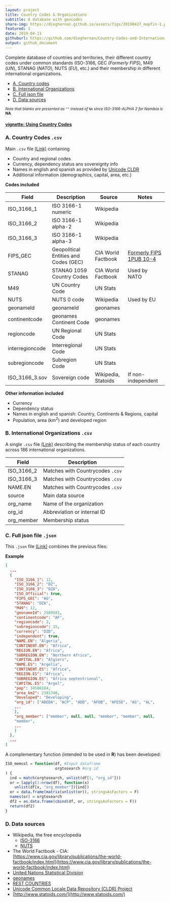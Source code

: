 ```yaml
---
layout: project
title: Country Codes & Organizations
subtitle: A database with geocodes
share-img: https://dieghernan.github.io/assets/figs/20190427_mapfin-1.png
featured: 1
date: 2019-04-11
githuburl: https://github.com/dieghernan/Country-Codes-and-International-Organizations
output: github_document
---
```


Complete database of countries and territories, their different country codes under common standards (ISO-3166, GEC *(Formerly FIPS*), M49 (*UN*), STANAG (*NATO*), NUTS (*EU*), etc.) and their membership in different international organizations.

* [A. Country codes ](#ccodes)
* [B. International Organizations](#ocodes)
* [C. Full json file](#jcodes)
* [D. Data sources](#data)

<sup>*Note that blanks are presented as* `""` *instead of* `NA` *since ISO-3166-ALPHA 2 for Namibia is* **NA**.</sup>

#### [vignette: Using Country Codes](https://dieghernan.github.io/201904_Using-CountryCodes/)

### A. Country Codes `.csv`  <a name="ccodes"></a>
Main `.csv` file [(Link)](https://github.com/dieghernan/Country-Codes-and-International-Organizations/tree/master/outputs/Countrycodes.csv) containing 
* Country and regional codes
* Currency, dependency status ans sovereignty info
* Names in english and spanish as provided by [Unicode CLDR](http://cldr.unicode.org/translation/country-names)
* Additional information (demographics, capital, area, etc.)

**Codes included**

Field | Description | Source |Notes 
--- | --------- | -----|-----
ISO_3166_1|ISO 3166-1 numeric |Wikipedia
ISO_3166_2|ISO 3166-1 alpha-2 |Wikipedia
ISO_3166_3|ISO 3166-1 alpha-3 |Wikipedia
FIPS_GEC|Geopolitical Entities and Codes (GEC)| CIA World Factbook|[Formerly FIPS 1PUB 10-4](https://www.cia.gov/library/publications/the-world-factbook/appendix/appendix-d.html)
STANAG|STANAG 1059 Country Codes| CIA World Factbook|  Used by NATO
M49|UN Country Code| UN Stats
NUTS|NUTS 0 code |Wikipedia |Used by EU
geonameId|geonameId|geonames
continentcode|geonames Continent Code|geonames
regioncode|UN Regional Code|UN Stats
interregioncode|Interregional Code|UN Stats
subregioncode|Subregion Code|UN Stats
ISO_3166_3.sov|Sovereign code |Wikipedia, Statoids | If non-independent

**Other information included**
* Currency
* Dependency status
* Names in english and spanish: Country, Continents & Regions, capital
* Population, area (km<sup>2</sup>) and developed region


### B. International Organizations `.csv`  <a name="ocodes"></a>
A single `.csv` file [(Link)](https://github.com/dieghernan/Country-Codes-and-International-Organizations/tree/master/outputs/CountrycodesOrgs.csv) describing the membership status of each country across 186 international organizations.

Field | Description
--- | ---------
ISO_3166_2| Matches with Countrycodes `.csv`
ISO_3166_3| Matches with Countrycodes `.csv`
NAME.EN| Matches with Countrycodes `.csv`
source| Main data source
org_name| Name of the organization
org_id | Abbreviation or internal ID
org_member | Membership status

### C. Full json file `.json`  <a name="jcodes"></a>
This `.json` file [(Link)](https://github.com/dieghernan/Country-Codes-and-International-Organizations/tree/master/outputs/Countrycodesfull.json) combines the previous files:

**Example**
```json
[
  ...
  {
    "ISO_3166_1": 12,
    "ISO_3166_2": "DZ",
    "ISO_3166_3": "DZA",
    "ISO_Official": true,
    "FIPS_GEC": "AG",
    "STANAG": "DZA",
    "M49": 12,
    "geonameId": 2589581,
    "continentcode": "AF",
    "regioncode": 2,
    "subregioncode": 15,
    "currency": "DZD",
    "independent": true,
    "NAME.EN": "Algeria",
    "CONTINENT.EN": "Africa",
    "REGION.EN": "Africa",
    "SUBREGION.EN": "Northern Africa",
    "CAPITAL.EN": "Algiers",
    "NAME.ES": "Argelia",
    "CONTINENT.ES": "Africa",
    "REGION.ES": "África",
    "SUBREGION.ES": "África septentrional",
    "CAPITAL.ES": "Argel",
    "pop": 34586184,
    "area_km2": 2381740,
    "Developed": "Developing",
    "org_id": ["ABEDA", "ACP", "ADB", "AFDB", "AFESD", "AG", "AL", 
    ...
    ],
    "org_member": ["member", null, null, "member", "member", null,
    "member",
    ...
    ]
  },
  ...
]
```
A complementary function (intended to be used in **R**) has been developed:
```r
ISO_memcol = function(df, #Input dataframe
                      orgtosearch #org id
) {
  ind = match(orgtosearch, unlist(df[1, "org_id"]))
  or = lapply(1:nrow(df), function(x)
    unlist(df[x, "org_member"])[ind])
  or = data.frame(matrix(unlist(or)), stringsAsFactors = F)
  names(or) = orgtosearch
  df2 = as.data.frame(cbind(df, or, stringsAsFactors = F))
  return(df2)
}
```


### D. Data sources  <a name="data"></a>
* Wikipedia, the free encyclopedia
  * [ISO-3166](https://en.wikipedia.org/wiki/ISO_3166-1)
  * [NUTS](https://es.wikipedia.org/wiki/Nomenclatura_de_las_Unidades_Territoriales_Estad%C3%ADsticas)
* The World Factbook - CIA: [https://www.cia.gov/library/publications/the-world-factbook/index.html](https://www.cia.gov/library/publications/the-world-factbook/index.html) 
* [United Nations Statistical Division](https://unstats.un.org/unsd/methodology/m49/overview/)
* [geonames](https://www.geonames.org/)
* [REST COUNTRIES](https://restcountries.eu/)
* [Unicode Common Locale Data Repository (CLDR) Project](https://github.com/unicode-cldr)
* [http://www.statoids.com/](http://www.statoids.com/)
